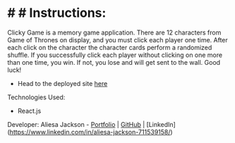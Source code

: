 # # # Instructions: 

Clicky Game is a memory game application. There are 12 characters from Game of Thrones on display, and you must click each player one time. After each click on the character the character cards perform a randomized shuffle. If you successfully click each player without clicking on one more than one time, you win. If not, you lose and will get sent to the wall. Good luck!

* Head to the deployed site [here](https://jacksonaliesa.github.io/clicky_game/)


Technologies Used:
* React.js

Developer:
Aliesa Jackson - [Portfolio](https://jacksonaliesa.github.io/Portfolio/) | [GitHub](https://github.com/JacksonAliesa) | [LinkedIn] (https://www.linkedin.com/in/aliesa-jackson-711539158/)